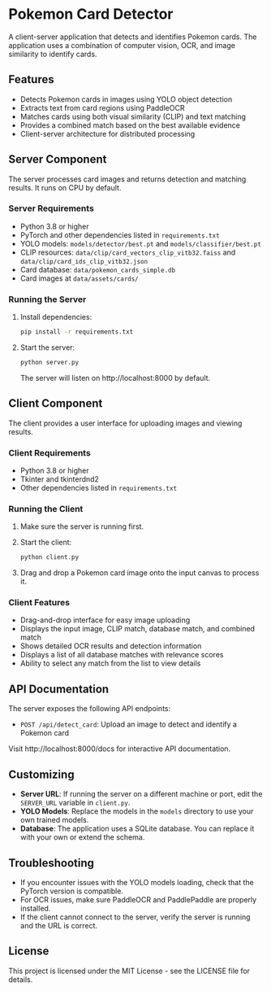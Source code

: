 # Pokemon Card Detector

A client-server application that detects and identifies Pokemon cards. The application uses a combination of computer vision, OCR, and image similarity to identify cards.

## Features

- Detects Pokemon cards in images using YOLO object detection
- Extracts text from card regions using PaddleOCR
- Matches cards using both visual similarity (CLIP) and text matching
- Provides a combined match based on the best available evidence
- Client-server architecture for distributed processing

## Server Component

The server processes card images and returns detection and matching results. It runs on CPU by default.

### Server Requirements

- Python 3.8 or higher
- PyTorch and other dependencies listed in `requirements.txt`
- YOLO models: `models/detector/best.pt` and `models/classifier/best.pt`
- CLIP resources: `data/clip/card_vectors_clip_vitb32.faiss` and `data/clip/card_ids_clip_vitb32.json`
- Card database: `data/pokemon_cards_simple.db`
- Card images at `data/assets/cards/`

### Running the Server

1. Install dependencies:
   ```bash
   pip install -r requirements.txt
   ```

2. Start the server:
   ```bash
   python server.py
   ```

   The server will listen on http://localhost:8000 by default.

## Client Component

The client provides a user interface for uploading images and viewing results.

### Client Requirements

- Python 3.8 or higher
- Tkinter and tkinterdnd2
- Other dependencies listed in `requirements.txt`

### Running the Client

1. Make sure the server is running first.

2. Start the client:
   ```bash
   python client.py
   ```

3. Drag and drop a Pokemon card image onto the input canvas to process it.

### Client Features

- Drag-and-drop interface for easy image uploading
- Displays the input image, CLIP match, database match, and combined match
- Shows detailed OCR results and detection information
- Displays a list of all database matches with relevance scores
- Ability to select any match from the list to view details

## API Documentation

The server exposes the following API endpoints:

- `POST /api/detect_card`: Upload an image to detect and identify a Pokemon card

Visit http://localhost:8000/docs for interactive API documentation.

## Customizing

- **Server URL**: If running the server on a different machine or port, edit the `SERVER_URL` variable in `client.py`.
- **YOLO Models**: Replace the models in the `models` directory to use your own trained models.
- **Database**: The application uses a SQLite database. You can replace it with your own or extend the schema.

## Troubleshooting

- If you encounter issues with the YOLO models loading, check that the PyTorch version is compatible.
- For OCR issues, make sure PaddleOCR and PaddlePaddle are properly installed.
- If the client cannot connect to the server, verify the server is running and the URL is correct.

## License

This project is licensed under the MIT License - see the LICENSE file for details. 